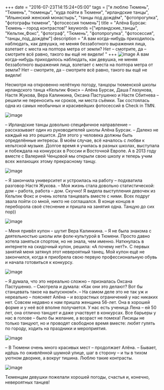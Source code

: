 +++
date = "2016-07-23T14:15:24+05:00"
tags = ["я люблю Тюмень", "Тюмень", "тюменцы", "куда пойти в Тюмени", "ирландские танцы", "Ильинский женский монастырь", "танцы под дождём", "фотопрогулка", "фотографы тюмени", "фотосессия тюмень"]
title = "Алёна Бурсак: Тюмень – город контрастов!"
keywords =["ирландские_танцы", "Кельтик_Фокс", "фотограф", "Тюмень", "фотопрогулка", "фотосессия", "танцы_под_дождём"]
description = "А вам когда-нибудь приходилось наблюдать, как девушка, не меняя беззаботного выражения лица, взлетает с места на полтора метра от земли? Нет – смотрите, да – смотрите всё равно, такого вы ещё не видели! "
+++
![image](/post/celticfox_first.jpg)
А вам когда-нибудь приходилось наблюдать, как девушка, не меняя беззаботного выражения лица, взлетает с места на полтора метра от земли? Нет – смотрите, да – 
смотрите всё равно, такого вы ещё не видели! 

Несмотря на откровенно нелётную погоду, танцоры тюменской школы ирландского танца «Кельтик Фокс» – Алёна Бурсак, Даша Глазунова, Настя Жукова, Вера Калинкина, Оксана Пастушенко 
и Настя Сбитнева – решили не переносить ни сроков, ни места съёмки. Так состоялась одна из самых необычных и красивейших фотосессий в Check in TMN. 
<!--more-->

![image](/post/celticfox_alena.jpg)

– Ирландские танцы довольно специфичное направление – рассказывает один из руководителей школы Алёна Бурсак. – Далеко не каждый на это решится. Для этого у человека должны 
быть определённые интересы. В моём случае, всё началось с любви к кельтской музыке. Долгое время я училась в разных школах, выступала и побеждала на конкурсах в России и Восточной 
Европе. А в 2013 году вместе с Валерией Ченцовой мы открыли свою школу и теперь учим всех желающих этому прекрасному танцу. 

![image](/post/celticfox_third.jpg)

– Я закончила университет и устроилась на работу – подхватила разговор Настя Жукова. – Моя жизнь стала довольно статистической: дом – работа, работа – дом. Скучно! Я видела 
выступления девочек из Кельтик Фокс и очень хотела танцевать вместе с ними. Всех подруг звала пойти со мной, никто не соглашался. В конце концов я переборола своё стеснение и 
пришла на занятия одна. Танцую до сих пор))

![image](/post/celticfox_fourth.jpg)

– Меня привёл купон – шутит Вера Калинкина. – Я не была знакома с деятельностью школы или фолк-культурой в Тюмени. Просто давно хотела заняться спортом, но не знала, чем именно. 
Наткнулась в интернете на скидочный купон, решила: «А почему нет?». С первых занятий меня затянул этот невероятный танец. Мой купон ещё не закончился, когда я приобрела свою 
первую профессиональную обувь и начала готовиться к конкурсу.

![image](/post/celticfox_second.jpg) 

– Я думала, что это нереально сложно – призналась Оксана Пастушенко. – Смотрела и думала: «Как они это делают? Вот бы станцевать такое на выпускном!». 
– На самом деле это не так уж и нереально – поясняет Алёна – и возрастных ограничений у нас никаких нет. Совсем недавно к нам пришла женщина 56-лет. Она в хорошей форме и у 
неё всё вполне получается. У нас есть ученица Лена – ей 50 лет, она отлично танцует и даже участвует в конкурсах. Все барьеры у нас в голове – было бы желание, а возраст не помеха!
Лисицы не только танцуют, но и проводят свободное время вместе: любят гулять по городу, ходить на праздники и мероприятия. 

![image](/post/celticfox_seventh.jpg)

– В Тюмени очень много красивых мест – продолжает Алёна. – Бывает, идёшь по оживлённой шумной улице, шаг в сторону – и ты в тихом уютном дворике, а вокруг тишина. 
Люблю такие контрасты.

![image](/post/celticfox_sixth.jpg)

Тюменцам девушки пожелали хорошей погоды, счастья и, конечно, невероятных танцев! 
